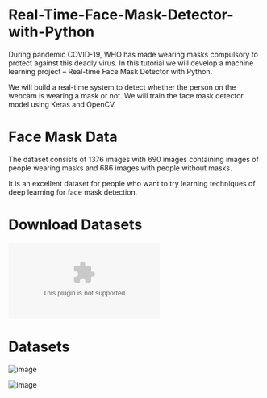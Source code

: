 # Real-Time-Face-Mask-Detector-with-Python


During pandemic COVID-19, WHO has made wearing masks compulsory to protect against this deadly virus. In this tutorial we will develop a machine learning project – Real-time Face Mask Detector with Python.

We will build a real-time system to detect whether the person on the webcam is wearing a mask or not. We will train the face mask detector model using Keras and OpenCV.



# Face Mask Data
The dataset consists of 1376 images with 690 images containing images of people wearing masks and 686 images with people without masks.

It is an excellent dataset for people who want to try learning techniques of deep learning for face mask detection.


# Download Datasets

![Sample DataSets](https://data-flair.s3.ap-south-1.amazonaws.com/Data-Science-Data/face-mask-dataset.zip)


# Datasets 

![image](https://user-images.githubusercontent.com/20369800/98431983-41955180-20e0-11eb-9e65-e8a7abf1729b.png)

![image](https://user-images.githubusercontent.com/20369800/98431986-465a0580-20e0-11eb-9326-c36f892bd9d9.png)
